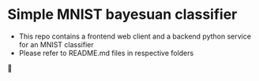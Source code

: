 # Simple MNIST bayesuan classifier

- This repo contains a frontend web client and a backend python service for an MNIST classifier
- Please refer to README.md files in respective folders 
  
🥷 
